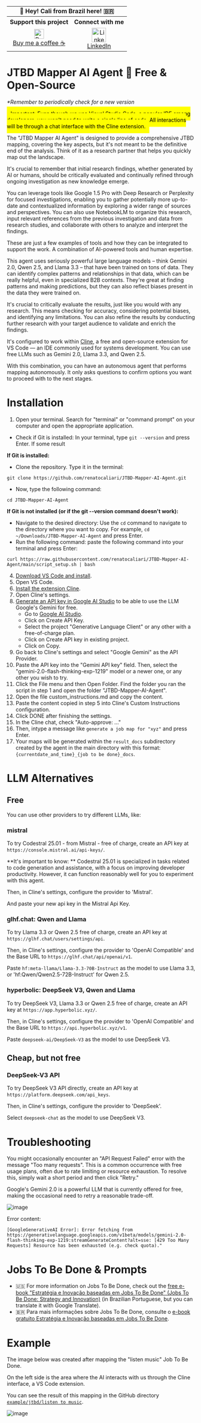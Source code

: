 <table>
  <tr>
    <td colspan="2" style="text-align:center"><strong>👋 Hey! Cali from Brazil here! 🇧🇷</strong></td>
  </tr>
  <tr>
    <th style="text-align:center">Support this project</th>
    <th style="text-align:center">Connect with me</th>
  </tr>
  <tr>
    <td style="text-align:center; vertical-align:middle;">
      <a href="https://buymeacoffee.com/calirenato82">
        <img src="https://github.com/user-attachments/assets/b28741c6-5bc5-4bd1-a53a-9364a0acdf3d" alt="Buy me a coffee" width="26">
        <br>
        Buy me a coffee ☕
      </a>
    </td>
    <td style="text-align:center; vertical-align:middle;">
      <a href="https://www.linkedin.com/in/calirenato82">
        <img src="https://upload.wikimedia.org/wikipedia/commons/8/81/LinkedIn_icon.svg" alt="LinkedIn" width="38">
        <br>
        LinkedIn
      </a>
    </td>
  </tr>
</table>

# JTBD Mapper AI Agent 🤖 Free & Open-Source
_*Remember to periodically check for a new version_

<mark style="background: yellow; padding: 10px;">Important: Even though we use Visual Studio Code, a popular IDE among developers, you won't need to write a single line of code. All interactions will be through a chat interface with the Cline extension.</mark>

The "JTBD Mapper AI Agent" is designed to provide a comprehensive JTBD mapping, covering the key aspects, but it's not meant to be the definitive end of the analysis. Think of it as a research partner that helps you quickly map out the landscape.

It's crucial to remember that initial research findings, whether generated by AI or humans, should be critically evaluated and continually refined through ongoing investigation as new knowledge emerge.

You can leverage tools like Google 1.5 Pro with Deep Research or Perplexity for focused investigations, enabling you to gather potentially more up-to-date and contextualized information by 
exploring a wider range of sources and perspectives. You can also use NotebookLM to organize this research, input relevant references from the previous investigation and data from research studies, and collaborate with others to analyze and interpret the findings.

These are just a few examples of tools and how they can be integrated to support the work. A combination of AI-powered tools and human expertise.

This agent uses seriously powerful large language models – think Gemini 2.0, Qwen 2.5, and Llama 3.3 – that have been trained on tons of data. They can identify complex patterns and relationships in that data, which can be really helpful, even in specialized B2B contexts. They're great at finding patterns and making predictions, but they can also reflect biases present in the data they were trained on.

It's crucial to critically evaluate the results, just like you would with any research. This means checking for accuracy, considering potential biases, and identifying any limitations.
You can also refine the results by conducting further research with your target audience to validate and enrich the findings.

It's configured to work within [Cline](https://github.com/cline/cline), a free and open-source extension for VS Code — an IDE commonly used for systems development.
You can use free LLMs such as Gemini 2.0, Llama 3.3, and Qwen 2.5.

With this combination, you can have an autonomous agent that performs mapping autonomously. 
It only asks questions to confirm options you want to proceed with to the next stages.

# Installation

1. Open your terminal. Search for "terminal" or "command prompt" on your computer and open the appropriate application.

- Check if Git is installed: In your terminal, type `git --version` and press Enter. If some result

**If Git is installed:**

- Clone the repository. Type it in the terminal:

```git clone https://github.com/renatocaliari/JTBD-Mapper-AI-Agent.git```

- Now, type the following command:

```cd JTBD-Mapper-AI-Agent```

**If Git is not installed (or if the git --version command doesn't work):**

- Navigate to the desired directory: Use the `cd` command to navigate to the directory where you want to copy. For example, `cd ~/Downloads/JTBD-Mapper-AI-Agent` and press Enter.
- Run the following command: paste the following command into your terminal and press Enter:
```
curl https://raw.githubusercontent.com/renatocaliari/JTBD-Mapper-AI-Agent/main/script_setup.sh | bash
```
4. [Download VS Code and install](https://code.visualstudio.com/download).
5. Open VS Code.
6. [Install the extension Cline](https://marketplace.visualstudio.com/items?itemName=saoudrizwan.claude-dev).
7. Open Cline's settings.
8. [Generate an API key in Google AI Studio](https://aistudio.google.com/app/apikey) to be able to use the LLM Google's Gemini for free.
     - Go to [Google AI Studio](https://aistudio.google.com/app/apikey).
     - Click on Create API Key.
     - Select the project "Generative Language Client" or any other with a free-of-charge plan.
     - Click on Create API key in existing project.
     - Click on Copy.
10. Go back to Cline's settings and select "Google Gemini" as the API Provider.
11. Paste the API key into the "Gemini API key" field. Then, select the "gemini-2.0-flash-thinking-exp-1219" model or a newer one, or any other you wish to try.
12. Click the File menu and then Open Folder. Find the folder you ran the script in step 1 and open the folder "JTBD-Mapper-AI-Agent".
13. Open the file custom_instructions.md and copy the content.
14. Paste the content copied in step 5 into Cline's Custom Instructions configuration.
15. Click DONE after finishing the settings.
16. In the Cline chat, check "Auto-approve: ..."
17. Then, intype a message like ```generate a job map for "xyz"``` and press Enter.
18. Your maps will be generated within the `result_docs` subdirectory created by the agent in the main directory with this format: `{currentdate_and_time}_{job to be done}_docs`.

# LLM Alternatives

## Free
You can use other providers to try different LLMs, like:

### mistral
To try Codestral 25.01 - from Mistral - free of charge, create an API key at `https://console.mistral.ai/api-keys/`. 

**It's important to know: **
Codestral 25.01 is specialized in tasks related to code generation and assistance, with a focus on improving developer productivity. However, it can function reasonably well for you to experiment with this agent.

Then, in Cline's settings, configure the provider to 'Mistral'. 

And paste your new api key in the Mistral Api Key.


### glhf.chat: Qwen and Llama
To try Llama 3.3 or Qwen 2.5 free of charge, create an API key at `https://glhf.chat/users/settings/api`. 

Then, in Cline's settings, configure the provider to 'OpenAI Compatible' and the Base URL to `https://glhf.chat/api/openai/v1`. 

Paste `hf:meta-llama/Llama-3.3-70B-Instruct` as the model to use Llama 3.3, or 'hf:Qwen/Qwen2.5-72B-Instruct' for Qwen 2.5.

### hyperbolic: DeepSeek V3, Qwen and Llama

To try DeepSeek V3, Llama 3.3 or Qwen 2.5 free of charge, create an API key at `https://app.hyperbolic.xyz/`. 

Then, in Cline's settings, configure the provider to 'OpenAI Compatible' and the Base URL to `https://api.hyperbolic.xyz/v1`. 

Paste `deepseek-ai/DeepSeek-V3` as the model to use DeepSeek V3.

## Cheap, but not free

### DeepSeek-V3 API

To try DeepSeek V3 API directly, create an API key at `https://platform.deepseek.com/api_keys`. 

Then, in Cline's settings, configure the provider to 'DeepSeek'.

Select `deepseek-chat` as the model to use DeepSeek V3.

# Troubleshooting

You might occasionally encounter an "API Request Failed" error with the message "Too many requests". 
This is a common occurrence with free usage plans, often due to rate limiting or resource exhaustion. To resolve this, simply wait a short period and then click "Retry." 

Google's Gemini 2.0 is a powerful LLM that is currently offered for free, making the occasional need to retry a reasonable trade-off.

![image](https://github.com/user-attachments/assets/2048aa50-ecef-4868-a6c5-8d11f91073d0)

Error content:
```
[GoogleGenerativeAI Error]: Error fetching from https://generativelanguage.googleapis.com/v1beta/models/gemini-2.0-flash-thinking-exp-1219:streamGenerateContent?alt=sse: [429 Too Many Requests] Resource has been exhausted (e.g. check quota)."
```

# Jobs To Be Done & Prompts 
- 🇺🇸 For more information on Jobs To Be Done, check out the [free e-book "Estratégia e Inovação baseadas em Jobs To Be Done" (Jobs To Be Done: Strategy and Innovation)](https://calirenato82.substack.com/p/e-book-jobs-to-be-done-em-portugues) (in Brazilian Portuguese, but you can translate it with Google Translate).
- 🇧🇷 Para mais informações sobre Jobs To Be Done, consulte o [e-book gratuito Estratégia e Inovação baseadas em Jobs To Be Done](https://calirenato82.substack.com/p/e-book-jobs-to-be-done-em-portugues).

# Example
The image below was created after mapping the "listen music" Job To Be Done. 

On the left side is the area where the AI interacts with us through the Cline interface, a VS Code extension. 

You can see the result of this mapping in the GitHub directory [`example/jtbd/listen to music`](https://github.com/renatocaliari/JTBD-Mapper-AI-Agent/tree/main/example/jtbd/listen%20to%20music).

![image](https://github.com/user-attachments/assets/41b0decc-3948-4a14-9611-adcb9c6716e4)
